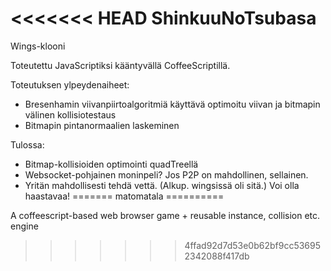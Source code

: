 <<<<<<< HEAD
ShinkuuNoTsubasa
================

Wings-klooni

Toteutettu JavaScriptiksi kääntyvällä CoffeeScriptillä.

Toteutuksen ylpeydenaiheet:

- Bresenhamin viivanpiirtoalgoritmiä käyttävä optimoitu viivan ja bitmapin välinen kollisiotestaus
- Bitmapin pintanormaalien laskeminen

Tulossa:

- Bitmap-kollisioiden optimointi quadTreellä
- Websocket-pohjainen moninpeli? Jos P2P on mahdollinen, sellainen.
- Yritän mahdollisesti tehdä vettä. (Alkup. wingsissä oli sitä.) Voi olla haastavaa!
=======
matomatala
==========

A coffeescript-based web browser game + reusable instance, collision etc. engine
>>>>>>> 4ffad92d7d53e0b62bf9cc536952342088f417db
